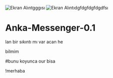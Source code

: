 ![Ekran Alıntgggısı](https://user-images.githubusercontent.com/87136151/132871400-70bfc3e3-1564-48da-990a-1d7347021dcf.PNG)
![Ekran Alıntıdgfdgfdgfdgdfsı](https://user-images.githubusercontent.com/87136151/132871410-85309bb4-6948-499a-a456-7bea0d1fecc9.PNG)
# Anka-Messenger-0.1
lan bir sıkıntı mı var acan
he 




bilmim


#bunu koyunca our bisa



!merhaba
